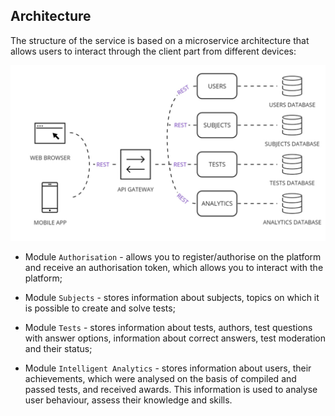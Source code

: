 ## Architecture

The structure of the service is based on a microservice architecture that allows users to interact through the client part from different devices:

![](docs/img/Architecture.jpg)

- Module `Authorisation` - allows you to register/authorise on the platform and receive an authorisation token, which allows you to interact with the platform;

- Module `Subjects` - stores information about subjects, topics on which it is possible to create and solve tests;

- Module `Tests` - stores information about tests, authors, test questions with answer options, information about correct answers, test moderation and their status;

- Module `Intelligent Analytics` - stores information about users, their achievements, which were analysed on the basis of compiled and passed tests, and received awards. This information is used to analyse user behaviour, assess their knowledge and skills.
